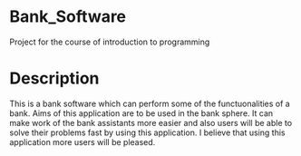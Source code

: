 # Bank_Software
Project for the course of introduction to programming
# Description
This is a bank software which can perform some of the functuonalities of a bank. Aims of this application are to be used in  the bank sphere. It can make work of the bank assistants more easier and also users will be able to solve their problems fast by using this application. I believe that using this application more users will be pleased.

